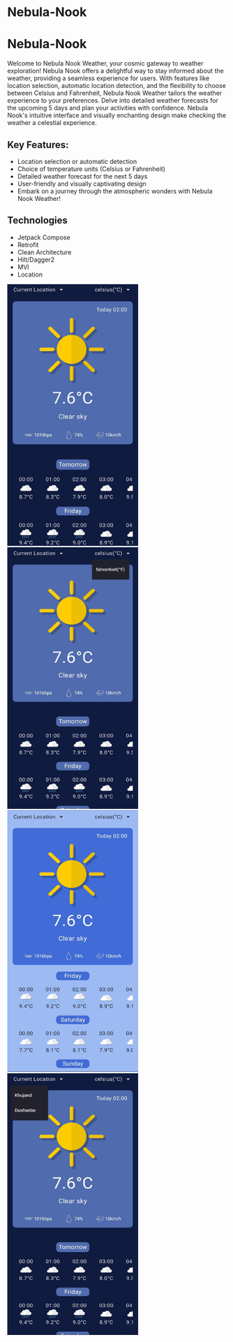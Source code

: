 ﻿# Nebula-Nook
# Nebula-Nook
Welcome to Nebula Nook Weather, your cosmic gateway to weather exploration! Nebula Nook offers a delightful way to stay informed about the weather, providing a seamless experience for users. With features like location selection, automatic location detection, and the flexibility to choose between Celsius and Fahrenheit, Nebula Nook Weather tailors the weather experience to your preferences. Delve into detailed weather forecasts for the upcoming 5 days and plan your activities with confidence. Nebula Nook's intuitive interface and visually enchanting design make checking the weather a celestial experience.

## Key Features:
- Location selection or automatic detection
- Choice of temperature units (Celsius or Fahrenheit)
- Detailed weather forecast for the next 5 days
- User-friendly and visually captivating design
- Embark on a journey through the atmospheric wonders with Nebula Nook Weather!

## Technologies

- Jetpack Compose
- Retrofit
- Clean Architecture
- Hilt/Dagger2
- MVI
- Location
<p float="left">
<img src="images/-2147483648_-216091.jpg" alt="Weather App" width=300 height=600>
<img src="images/-2147483648_-216093.jpg" alt="Weather App" width=300 height=600>
<img src="images/-2147483648_-216095.jpg" alt="Weather App" width=300 height=600>
<img src="images/-2147483648_-216097.jpg" alt="Weather App" width=300 height=600>
</p>
